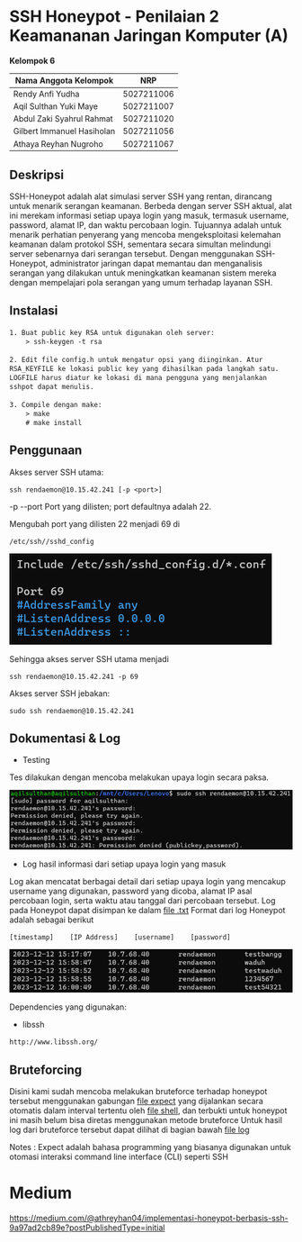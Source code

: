 # SSH Honeypot - Penilaian 2 Keamananan Jaringan Komputer (A)

**Kelompok 6**

Nama Anggota Kelompok | NRP
------------------- | --------------
Rendy Anfi Yudha | 5027211006		
Aqil Sulthan Yuki Maye | 5027211007
Abdul Zaki Syahrul Rahmat | 5027211020
Gilbert Immanuel Hasiholan | 5027211056
Athaya Reyhan Nugroho | 5027211067


## Deskripsi

SSH-Honeypot adalah alat simulasi server SSH yang rentan, dirancang untuk menarik serangan keamanan. Berbeda dengan server SSH aktual, alat ini merekam informasi setiap upaya login yang masuk, termasuk username, password, alamat IP, dan waktu percobaan login. Tujuannya adalah untuk menarik perhatian penyerang yang mencoba mengeksploitasi kelemahan keamanan dalam protokol SSH, sementara secara simultan melindungi server sebenarnya dari serangan tersebut. Dengan menggunakan SSH-Honeypot, administrator jaringan dapat memantau dan menganalisis serangan yang dilakukan untuk meningkatkan keamanan sistem mereka dengan mempelajari pola serangan yang umum terhadap layanan SSH.


## Instalasi

    1. Buat public key RSA untuk digunakan oleh server:
        > ssh-keygen -t rsa 

    2. Edit file config.h untuk mengatur opsi yang diinginkan. Atur RSA_KEYFILE ke lokasi public key yang dihasilkan pada langkah satu. LOGFILE harus diatur ke lokasi di mana pengguna yang menjalankan sshpot dapat menulis.

    3. Compile dengan make:
        > make
        # make install


## Penggunaan

Akses server SSH utama:
```
ssh rendaemon@10.15.42.241 [-p <port>]
```
-p  --port <port>   Port yang dilisten; port defaultnya adalah 22.

Mengubah port yang dilisten 22 menjadi 69 di
```
/etc/ssh//sshd_config
```
![Foto](./img/porthoneypot.png)

Sehingga akses server SSH utama menjadi
```
ssh rendaemon@10.15.42.241 -p 69
```

Akses server SSH jebakan:
```
sudo ssh rendaemon@10.15.42.241
```

## Dokumentasi & Log
- Testing

Tes dilakukan dengan mencoba melakukan upaya login secara paksa.

![Foto](./img/teshoneypot.png)

- Log hasil informasi dari setiap upaya login yang masuk

Log akan mencatat berbagai detail dari setiap upaya login yang mencakup username yang digunakan, password yang dicoba, alamat IP asal percobaan login, serta waktu atau tanggal dari percobaan tersebut. 
Log pada Honeypot dapat disimpan ke dalam [file .txt](https://github.com/RenDaemon/ssh-honeypot/blob/main/honeypot_log.txt)
Format dari log Honeypot adalah sebagai berikut
```
[timestamp]    [IP Address]    [username]    [password]
```

![Foto](./img/loghoneypot.png)

Dependencies yang digunakan:

- libssh
```
http://www.libssh.org/
```

## Bruteforcing
Disini kami sudah mencoba melakukan bruteforce terhadap honeypot tersebut menggunakan gabungan [file expect](https://github.com/RenDaemon/ssh-honeypot/blob/main/bruteforcer/bruteforcer.exp) yang dijalankan secara otomatis dalam interval tertentu oleh [file shell](https://github.com/RenDaemon/ssh-honeypot/blob/main/bruteforcer/run_bruteforcer.sh), dan terbukti untuk honeypot ini masih belum bisa diretas menggunakan metode bruteforce
Untuk hasil log dari bruteforce tersebut dapat dilihat di bagian bawah [file log](https://github.com/RenDaemon/ssh-honeypot/blob/main/honeypot_log.txt)

Notes : Expect adalah bahasa programming yang biasanya digunakan untuk otomasi interaksi command line interface (CLI) seperti SSH

# Medium
https://medium.com/@athreyhan04/implementasi-honeypot-berbasis-ssh-9a97ad2cb89e?postPublishedType=initial
